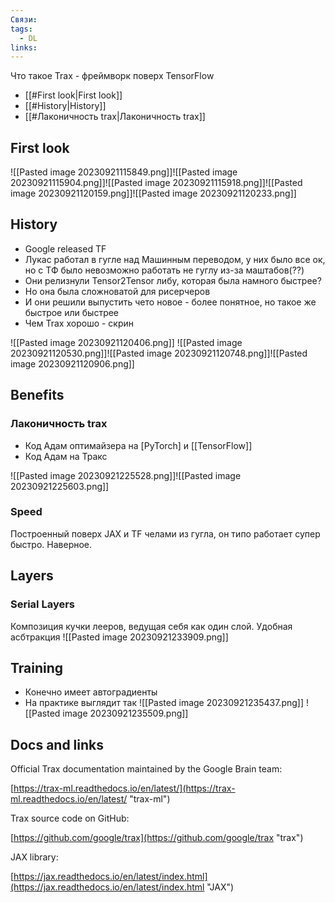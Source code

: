 ```yaml
---
Связи: 
tags:
  - DL
links:
---
```

Что такое Trax - фреймворк поверх TensorFlow


- [[#First look|First look]]
- [[#History|History]]
- [[#Лаконичность trax|Лаконичность trax]]


## First look

![[Pasted image 20230921115849.png]]![[Pasted image 20230921115904.png]]![[Pasted image 20230921115918.png]]![[Pasted image 20230921120159.png]]![[Pasted image 20230921120233.png]]


## History
- Google released TF
- Лукас работал в гугле над Машинным переводом, у них было все ок, но с ТФ было невозможно работать не гуглу из-за маштабов(??)
- Они релизнули Tensor2Tensor либу, которая была намного быстрее?
- Но она была сложноватой для рисерчеров
- И они решили выпустить чето новое - более понятное, но такое же быстрое или быстрее
- Чем Trax хорошо - скрин

![[Pasted image 20230921120406.png]]
![[Pasted image 20230921120530.png]]![[Pasted image 20230921120748.png]]![[Pasted image 20230921120906.png]]


## Benefits
### Лаконичность trax
- Код Адам оптимайзера на [PyTorch] и [[TensorFlow]]
- Код Адам на Тракс

![[Pasted image 20230921225528.png]]![[Pasted image 20230921225603.png]]

### Speed
Построенный поверх JAX и TF челами из гугла, он типо работает супер быстро. Наверное.

## Layers

### Serial Layers
Композиция кучки лееров, ведущая себя как один слой. Удобная асбтракция
![[Pasted image 20230921233909.png]]



## Training 
- Конечно имеет автоградиенты
- На практике выглядит так
![[Pasted image 20230921235437.png]]
![[Pasted image 20230921235509.png]]



## Docs and links
Official Trax documentation maintained by the Google Brain team:

[https://trax-ml.readthedocs.io/en/latest/](https://trax-ml.readthedocs.io/en/latest/ "trax-ml")

Trax source code on GitHub:

[https://github.com/google/trax](https://github.com/google/trax "trax")

JAX library:

[https://jax.readthedocs.io/en/latest/index.html](https://jax.readthedocs.io/en/latest/index.html "JAX")

